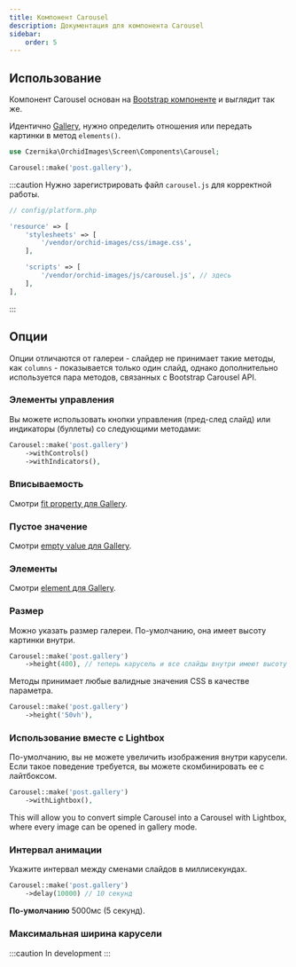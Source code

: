 ```yaml
---
title: Компонент Carousel
description: Документация для компонента Carousel
sidebar:
    order: 5
---
```


## Использование

Компонент Carousel основан на [Bootstrap компоненте](https://getbootstrap.com/docs/5.0/components/carousel/) и выглядит так же. 

Идентично [Gallery](/orchid-image-components/usage/gallery#usage), нужно определить отношения или передать картинки в метод `elements()`.

```php
use Czernika\OrchidImages\Screen\Components\Carousel;

Carousel::make('post.gallery'),
```

:::caution
Нужно зарегистрировать файл `carousel.js` для корректной работы.

```php
// config/platform.php

'resource' => [
    'stylesheets' => [
        '/vendor/orchid-images/css/image.css',
    ],

    'scripts' => [
        '/vendor/orchid-images/js/carousel.js', // здесь
    ],
],
```
:::

## Опции

Опции отличаются от галереи - слайдер не принимает такие методы, как  `columns` - показывается только один слайд, однако дополнительно используется пара методов, связанных с Bootstrap Carousel API.

### Элементы управления

Вы можете использовать кнопки управления (пред-след слайд) или индикаторы (буллеты) со следующими методами:

```php
Carousel::make('post.gallery')
    ->withControls()
    ->withIndicators(),
```

### Вписываемость

Смотри [fit property для Gallery](/orchid-image-components/usage/gallery#fit-property).

### Пустое значение

Смотри [empty value для Gallery](/orchid-image-components/usage/gallery#empty-value).

### Элементы

Смотри [element для Gallery](/orchid-image-components/usage/gallery#elements).

### Размер

Можно указать размер галереи. По-умолчанию, она имеет высоту картинки внутри.

```php
Carousel::make('post.gallery')
    ->height(400), // теперь карусель и все слайды внутри имеют высоту 400px
```

Методы принимает любые валидные значения CSS в качестве параметра.

```php
Carousel::make('post.gallery')
    ->height('50vh'),
```

### Использование вместе с Lightbox

По-умолчанию, вы не можете увеличить изображения внутри карусели. Если такое поведение требуется, вы можете скомбинировать ее с лайтбоксом.

```php
Carousel::make('post.gallery')
    ->withLightbox(),
```

This will allow you to convert simple Carousel into a Carousel with Lightbox, where every image can be opened in gallery mode.

### Интервал анимации

Укажите интервал между сменами слайдов в миллисекундах.

```php
Carousel::make('post.gallery')
    ->delay(10000) // 10 секунд
```

**По-умолчанию** 5000мс (5 секунд).

### Максимальная ширина карусели

:::caution
In development
:::
